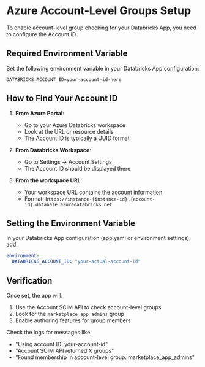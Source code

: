 # Azure Account-Level Groups Setup

To enable account-level group checking for your Databricks App, you need to configure the Account ID.

## Required Environment Variable

Set the following environment variable in your Databricks App configuration:

```
DATABRICKS_ACCOUNT_ID=your-account-id-here
```

## How to Find Your Account ID

1. **From Azure Portal**:
   - Go to your Azure Databricks workspace
   - Look at the URL or resource details
   - The Account ID is typically a UUID format

2. **From Databricks Workspace**:
   - Go to Settings → Account Settings
   - The Account ID should be displayed there

3. **From the workspace URL**:
   - Your workspace URL contains the account information
   - Format: `https://instance-{instance-id}.{account-id}.database.azuredatabricks.net`

## Setting the Environment Variable

In your Databricks App configuration (app.yaml or environment settings), add:

```yaml
environment:
  DATABRICKS_ACCOUNT_ID: "your-actual-account-id"
```

## Verification

Once set, the app will:
1. Use the Account SCIM API to check account-level groups
2. Look for the `marketplace_app_admins` group
3. Enable authoring features for group members

Check the logs for messages like:
- "Using account ID: your-account-id"
- "Account SCIM API returned X groups"
- "Found membership in account-level group: marketplace_app_admins"
